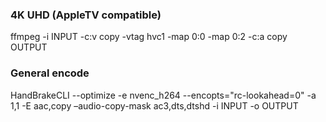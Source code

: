 ### 4K UHD (AppleTV compatible)
ffmpeg -i INPUT -c:v copy -vtag hvc1 -map 0:0 -map 0:2 -c:a copy OUTPUT

### General encode
HandBrakeCLI --optimize -e nvenc_h264 --encopts="rc-lookahead=0" -a 1,1 -E aac,copy –audio-copy-mask ac3,dts,dtshd -i INPUT -o OUTPUT